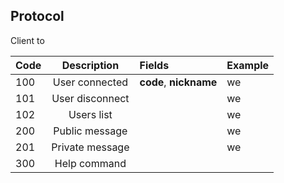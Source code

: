 ## Protocol

Client to 

| Code      |Description        |Fields |Example  |
| ----------|:-----------------:| :-----|:--------|
| 100       | User connected    | __code__, __nickname__ | we     |
| 101       | User disconnect   |  | we     |
| 102       | Users list        |  | we     |
| 200       | Public message    |  | we     |
| 201       | Private message   |  | we     |
| 300       | Help command      |  |        |

